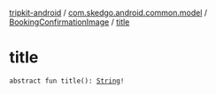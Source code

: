 [tripkit-android](../../index.md) / [com.skedgo.android.common.model](../index.md) / [BookingConfirmationImage](index.md) / [title](./title.md)

# title

`abstract fun title(): `[`String`](https://kotlinlang.org/api/latest/jvm/stdlib/kotlin/-string/index.html)`!`